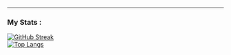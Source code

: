 <!-- ### Hi there 👋 -->
---

### My Stats :
[![GitHub Streak](http://github-readme-streak-stats.herokuapp.com?user=A-Rogachev&theme=vue)](https://git.io/streak-stats)<br>
[![Top Langs](https://github-readme-stats.vercel.app/api/top-langs/?username=A-Rogachev&layout=compact&theme=vue)](https://github.com/anuraghazra/github-readme-stats)
<!--
**A-Rogachev/A-Rogachev** is a ✨ _special_ ✨ repository because its `README.md` (this file) appears on your GitHub profile.

Here are some ideas to get you started:

- 🔭 I’m currently working on ...
- 🌱 I’m currently learning ...
- 👯 I’m looking to collaborate on ...
- 🤔 I’m looking for help with ...
- 💬 Ask me about ...
- 📫 How to reach me: ...
- 😄 Pronouns: ...
- ⚡ Fun fact: ...
-->
